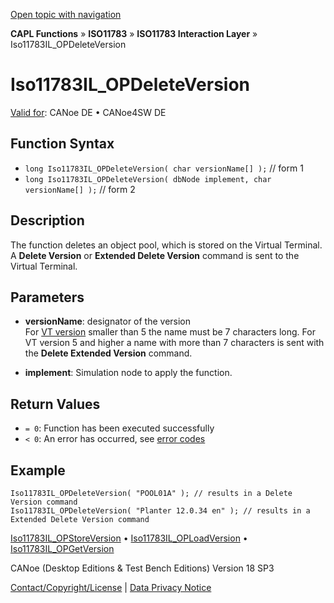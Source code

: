 [Open topic with navigation](../../../../../../CANoeDEFamily.htm#Topics/CAPLFunctions/ISO11783/ISOInteractionLayer/Functions/CAPLfunctionIso11783ILOPDeleteVersion.md)

**CAPL Functions** » **ISO11783** » **ISO11783 Interaction Layer** » Iso11783IL_OPDeleteVersion

# Iso11783IL_OPDeleteVersion

[Valid for](../../../../Shared/FeatureAvailability.md): CANoe DE • CANoe4SW DE

## Function Syntax

- `long Iso11783IL_OPDeleteVersion( char versionName[] );` // form 1
- `long Iso11783IL_OPDeleteVersion( dbNode implement, char versionName[] );` // form 2

## Description

The function deletes an object pool, which is stored on the Virtual Terminal. A **Delete Version** or **Extended Delete Version** command is sent to the Virtual Terminal.

## Parameters

- **versionName**: designator of the version  
  For [VT version](CAPLfunctionIso11783ILOPSetProperty.md) smaller than 5 the name must be 7 characters long. For VT version 5 and higher a name with more than 7 characters is sent with the **Delete Extended Version** command.

- **implement**: Simulation node to apply the function.

## Return Values

- `= 0`: Function has been executed successfully
- `< 0`: An error has occurred, see [error codes](../../../CAPLfunctionsISOj1939ErrorCodes.md)

## Example

```plaintext
Iso11783IL_OPDeleteVersion( "POOL01A" ); // results in a Delete Version command
Iso11783IL_OPDeleteVersion( "Planter 12.0.34 en" ); // results in a Extended Delete Version command
```

[Iso11783IL_OPStoreVersion](CAPLfunctionIso11783ILOPStoreVersion.md) • [Iso11783IL_OPLoadVersion](CAPLfunctionIso11783ILOPLoadVersion.md) • [Iso11783IL_OPGetVersion](CAPLfunctionIso11783ILOPGetVersion.md)

CANoe (Desktop Editions & Test Bench Editions) Version 18 SP3

[Contact/Copyright/License](../../../../Shared/ContactCopyrightLicense.md) | [Data Privacy Notice](https://www.vector.com/int/en/company/get-info/privacy-policy/)
